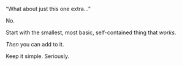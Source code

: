 

“What about just this one extra…”

No.

Start with the smallest, most basic, self-contained thing that *works*.

*Then* you can add to it.

Keep it simple. Seriously.